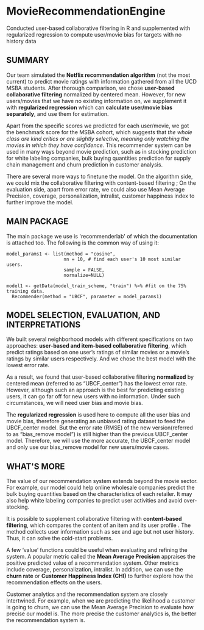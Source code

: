 # MovieRecommendationEngine
Conducted user-based collaborative filtering in R and supplemented with regularized regression to compute user/movie bias for targets with no history data

## SUMMARY 
Our team simulated the **Netflix recommendation algorithm** (not the most current) to predict movie ratings with information gathered from all the UCD MSBA students. After thorough comparison, we chose **user-based collaborative filtering** normalized by centered mean. However, for new users/movies that we have no existing information on, we supplement it with **regularized regression** which can **calculate user/movie bias separately**, and use them for estimation. 

Apart from the specific scores we predicted for each user/movie, we got the benchmark score for the MSBA cohort, which suggests that *the whole class are kind critics or are slightly selective, meaning only watching the movies in which they have confidence.*
This recommender system can be used in many ways beyond movie prediction, such as in stocking prediction for white labeling companies, bulk buying quantities prediction for supply chain management and churn prediction in customer analysis. 

There are several more ways to finetune the model. 
On the algorithm side, we could mix the collaborative filtering with content-based filtering ; 
On the evaluation side, apart from error rate, we could also use Mean Average Precision, coverage, personalization, intralist, customer happiness index to further improve the model.

## MAIN PACKAGE 
The main package we use is 'recommenderlab' of which the documentation is attached too. 
The following is the common way of using it: 
```
model_params1 <- list(method = "cosine",
                     nn = 10, # find each user's 10 most similar users.
                     sample = FALSE, 
                     normalize=NULL)

model1 <- getData(model_train_scheme, "train") %>% #fit on the 75% training data.
  Recommender(method = "UBCF", parameter = model_params1)
``` 

## MODEL SELECTION, EVALUATION, AND INTERPRETATIONS
We built several neighborhood models with different specifications on two approaches: **user-based and item-based collaborative filtering**, which predict ratings based on one user’s ratings of similar movies or a movie’s ratings by similar users respectively. And we chose the best model with the lowest error rate.

As a result, we found that user-based collaborative filtering **normalized** by centered mean (referred to as “UBCF_center”) has the lowest error rate. However, although such an approach is the best for predicting existing users, it can go far off for new users with no information. Under such circumstances, we will need user bias and movie bias.

The **regularized regression** is used here to compute all the user bias and movie bias, therefore generating an unbiased rating dataset to feed the UBCF_center model. But the error rate (RMSE) of the new version(referred to as “bias_remove model”) is still higher than the previous UBCF_center model. Therefore, we will use the more accurate, the UBCF_center model and only use our bias_remove model for new users/movie cases. 

## WHAT'S MORE 
The value of our recommendation system extends beyond the movie sector. For example, our model could help online wholesale companies predict the bulk buying quantities based on the characteristics of each retailer. It may also help white labeling companies to predict user activities and avoid over-stocking. 

It is possible to supplement collaborative filtering with **content-based filtering**, which compares the content of an item and its user profile . The method collects user information such as sex and age but not user history. Thus, it can solve the cold-start problems.

A few ‘value’ functions could be useful when evaluating and refining the system. A popular metric called the **Mean Average Precision** appraises the positive predicted value of a recommendation system. Other metrics include coverage, personalization, intralist. In addition, we can use the **churn rate** or **Customer Happiness Index (CHI)** to further explore how the recommendation effects on the users.

Customer analytics and the recommendation system are closely intertwined. For example, when we are predicting the likelihood a customer is going to churn, we can use the Mean Average Precision to evaluate how precise our model is. The more precise the customer analytics is, the better the recommendation system is.

